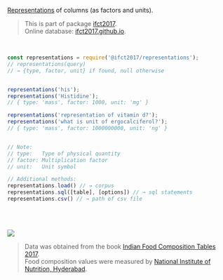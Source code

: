 [Representations] of columns (as factors and units).

> This is part of package [ifct2017].<br>
> Online database: [ifct2017.github.io].

<br>

```javascript
const representations = require('@ifct2017/representations');
// representations(query)
// → {type, factor, unit} if found, null otherwise


representations('his');
representations('Histidine');
// { type: 'mass', factor: 1000, unit: 'mg' }

representations('representation of vitamin d?');
representations('what is unit of ergocalciferol?');
// { type: 'mass', factor: 1000000000, unit: 'ng' }


// Note:
// type:   Type of physical quantity
// factor: Multiplication factor
// unit:   Unit symbol
```

```javascript
// Additional methods:
representations.load() // → corpus
representations.sql([table], [options]) // → sql statements
representations.csv() // → path of csv file
```

<br>
<br>

[![](https://i.imgur.com/D5UYmbD.jpg)](http://ifct2017.com/)

> Data was obtained from the book [Indian Food Composition Tables 2017].<br>
> Food composition values were measured by [National Institute of Nutrition, Hyderabad].

[ifct2017]: https://www.npmjs.com/package/ifct2017
[Indian Food Composition Tables 2017]: http://ifct2017.com/
[Representations]: https://github.com/ifct2017/representations/tree/master/index.csv
[ifct2017.github.io]: https://ifct2017.github.io
[National Institute of Nutrition, Hyderabad]: https://www.nin.res.in/
